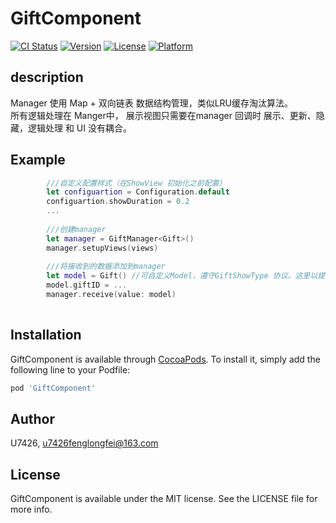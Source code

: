 # GiftComponent

[![CI Status](https://img.shields.io/travis/U7426/GiftComponent.svg?style=flat)](https://travis-ci.org/U7426/GiftComponent)
[![Version](https://img.shields.io/cocoapods/v/GiftComponent.svg?style=flat)](https://cocoapods.org/pods/GiftComponent)
[![License](https://img.shields.io/cocoapods/l/GiftComponent.svg?style=flat)](https://cocoapods.org/pods/GiftComponent)
[![Platform](https://img.shields.io/cocoapods/p/GiftComponent.svg?style=flat)](https://cocoapods.org/pods/GiftComponent)

## description
  Manager 使用 Map + 双向链表 数据结构管理，类似LRU缓存淘汰算法。  
  所有逻辑处理在 Manger中， 展示视图只需要在manager 回调时 展示、更新、隐藏，逻辑处理 和  UI 没有耦合。

## Example
```swift
        ///自定义配置样式（在ShowView 初始化之前配置）
        let configuartion = Configuration.default
        configuartion.showDuration = 0.2
        ...
        
        ///创建manager
        let manager = GiftManager<Gift>()
        manager.setupViews(views)
        
        ///将接收到的数据添加到manager
        let model = Gift() //可自定义Model，遵守GiftShowType 协议。这里以提供的默认的 Gift 为例
        model.giftID = ...
        manager.receive(value: model)
        
```

## Installation

GiftComponent is available through [CocoaPods](https://cocoapods.org). To install
it, simply add the following line to your Podfile:

```ruby
pod 'GiftComponent'
```

## Author

U7426, u7426fenglongfei@163.com

## License

GiftComponent is available under the MIT license. See the LICENSE file for more info.
